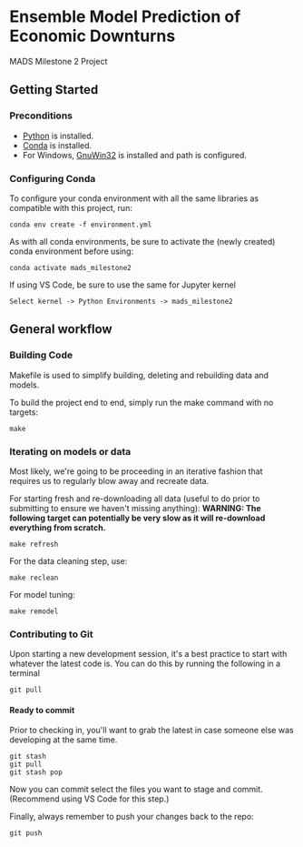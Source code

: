 # Ensemble Model Prediction of Economic Downturns
MADS Milestone 2 Project

## Getting Started
### Preconditions
* [Python](https://www.python.org/downloads/) is installed.
* [Conda](https://docs.conda.io/projects/miniconda/en/latest/index.html) is installed.
* For Windows, [GnuWin32](https://sourceforge.net/projects/getgnuwin32/) is installed and path is configured.

### Configuring Conda

To configure your conda environment with all the same libraries as compatible with this project, run:
```
conda env create -f environment.yml
```

As with all conda environments, be sure to activate the (newly created) conda environment before using:
```
conda activate mads_milestone2
```

If using VS Code, be sure to use the same for Jupyter kernel

```
Select kernel -> Python Environments -> mads_milestone2
```

## General workflow

### Building Code
Makefile is used to simplify building, deleting and rebuilding data and models.

To build the project end to end, simply run the make command with no targets:
```
make
```

### Iterating on models or data
Most likely, we're going to be proceeding in an iterative fashion that requires us to regularly blow away and recreate data.

For starting fresh and re-downloading all data (useful to do prior to submitting to ensure we haven't missing anything):
**WARNING: The following target can potentially be very slow as it will re-download everything from scratch.**
```
make refresh
```

For the data cleaning step, use:
```
make reclean
```

For model tuning:
```
make remodel
```


### Contributing to Git
Upon starting a new development session, it's a best practice to start with whatever the latest code is.  You can do this by running the following in a terminal
```
git pull
```

#### Ready to commit
Prior to checking in, you'll want to grab the latest in case someone else was developing at the same time.
```
git stash
git pull
git stash pop
```

Now you can commit select the files you want to stage and commit. (Recommend using VS Code for this step.)  

Finally, always remember to push your changes back to the repo:
```
git push
```